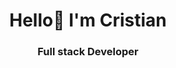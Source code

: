 <h1 align="center"> Hello👋 I'm Cristian </h1>

<h3 align="center">
Full stack Developer
</h3>

</br>
<h2 aling="center'> Skill </h2>




